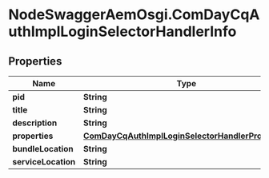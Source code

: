 # NodeSwaggerAemOsgi.ComDayCqAuthImplLoginSelectorHandlerInfo

## Properties

Name | Type | Description | Notes
------------ | ------------- | ------------- | -------------
**pid** | **String** |  | [optional] 
**title** | **String** |  | [optional] 
**description** | **String** |  | [optional] 
**properties** | [**ComDayCqAuthImplLoginSelectorHandlerProperties**](ComDayCqAuthImplLoginSelectorHandlerProperties.md) |  | [optional] 
**bundleLocation** | **String** |  | [optional] 
**serviceLocation** | **String** |  | [optional] 


